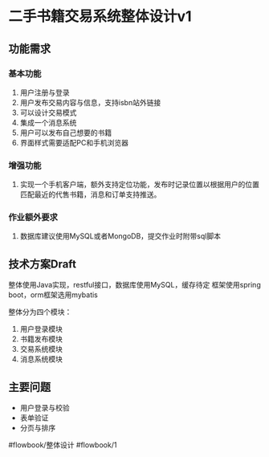 # 二手书籍交易系统整体设计v1
## 功能需求
### 基本功能
1. 用户注册与登录
2. 用户发布交易内容与信息，支持isbn站外链接
3. 可以设计交易模式
4. 集成一个消息系统
5. 用户可以发布自己想要的书籍
6. 界面样式需要适配PC和手机浏览器

### 增强功能
1. 实现一个手机客户端，额外支持定位功能，发布时记录位置以根据用户的位置匹配最近的代售书籍，消息和订单支持推送。
 
### 作业额外要求
1. 数据库建议使用MySQL或者MongoDB，提交作业时附带sql脚本

## 技术方案Draft
整体使用Java实现，restful接口，数据库使用MySQL，缓存待定
框架使用spring boot，orm框架选用mybatis

整体分为四个模块：
1. 用户登录模块
2. 书籍发布模块
3. 交易系统模块
4. 消息系统模块

## 主要问题
+ 用户登录与校验
+ 表单验证
+ 分页与排序

#flowbook/整体设计 #flowbook/1
